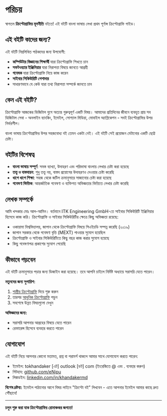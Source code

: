# পরিচয়

স্বাগতম **ক্রিপ্টোগ্রাফির মূলনীতি** বইতে! এই বইটি বাংলা ভাষায় লেখা প্রথম পূর্ণাঙ্গ ক্রিপ্টোগ্রাফি গাইড।

## এই বইটি কাদের জন্য?

এই বইটি নিম্নলিখিত পাঠকদের জন্য উপযোগী:

- **কম্পিউটার বিজ্ঞানের শিক্ষার্থী** যারা ক্রিপ্টোগ্রাফি শিখতে চান
- **সফটওয়্যার ইঞ্জিনিয়ার** যারা নিরাপত্তা বিষয়ে জানতে আগ্রহী
- **গবেষক** যারা ক্রিপ্টোগ্রাফি নিয়ে কাজ করেন
- **সাইবার সিকিউরিটি পেশাদার**
- সাধারণভাবে যে কেউ যারা তথ্য নিরাপত্তা সম্পর্কে জানতে চান

## কেন এই বইটি?

ক্রিপ্টোগ্রাফি আজকের ডিজিটাল যুগে অত্যন্ত গুরুত্বপূর্ণ একটি বিষয়। আমাদের প্রতিদিনের জীবনে ব্যবহৃত প্রায় সব ডিজিটাল সেবা - অনলাইন ব্যাংকিং, ইমেইল, সোশ্যাল মিডিয়া, মোবাইল অ্যাপ্লিকেশন - সবই ক্রিপ্টোগ্রাফির উপর নির্ভরশীল।

বাংলা ভাষায় ক্রিপ্টোগ্রাফির উপর সহজবোধ্য বই তেমন একটা নেই। এই বইটি সেই প্রয়োজন মেটানোর একটি ছোট্ট চেষ্টা।

## বইটির বিশেষত্ব

- **বাংলা ভাষায় সম্পূর্ণ**: সমস্ত ব্যাখ্যা, উদাহরণ এবং পরিভাষা বাংলায় লেখার চেষ্টা করা হয়েছে
- **তত্ত্ব ও বাস্তবায়ন**: শুধু তত্ত্ব নয়, বাস্তব প্রয়োগের উদাহরণও দেওয়ার চেষ্টা করেছি
- **ধাপে ধাপে শিক্ষা**: সহজ থেকে জটিল ক্রমানুসারে সাজানোর চেষ্টা করা হয়েছে
- **গবেষণা ভিত্তিক**: আন্তর্জাতিক গবেষণা ও ব্যক্তিগত অভিজ্ঞতার ভিত্তিতে লেখার চেষ্টা করেছি

## লেখক সম্পর্কে

আমি খন্দকার মোঃ আল-আমিন। বর্তমানে ITK Engineering GmbH-তে সাইবার সিকিউরিটি ইঞ্জিনিয়ার হিসেবে কাজ করি। ক্রিপ্টোগ্রাফি ও সাইবার সিকিউরিটির ক্ষেত্রে কিছু অভিজ্ঞতা রয়েছে:

- ওকায়ামা বিশ্ববিদ্যালয়, জাপান থেকে ক্রিপ্টোগ্রাফি বিষয়ে পিএইচডি সম্পন্ন করেছি (২০১৯)
- জাপান সরকার থেকে গবেষণা বৃত্তি (MEXT) পাওয়ার সুযোগ হয়েছিল
- ক্রিপ্টোগ্রাফি ও সাইবার সিকিউরিটিতে কিছু বছর কাজ করার সুযোগ হয়েছে
- কিছু গবেষণাপত্র প্রকাশের সুযোগ পেয়েছি

## কীভাবে পড়বেন

এই বইটি ক্রমানুসারে পড়ার জন্য ডিজাইন করা হয়েছে। তবে আপনি চাইলে নির্দিষ্ট অধ্যায়ে সরাসরি যেতে পারেন।

**নতুনদের জন্য সুপারিশ:**
1. [শাস্ত্রীয় ক্রিপ্টোগ্রাফি](./classical-crypto.md) দিয়ে শুরু করুন
2. তারপর [আধুনিক ক্রিপ্টোগ্রাফি](./modern-crypto.md) পড়ুন
3. সবশেষে উন্নত বিষয়গুলো দেখুন

**অভিজ্ঞদের জন্য:**
- সরাসরি আপনার আগ্রহের বিষয়ে যেতে পারেন
- রেফারেন্স হিসেবে ব্যবহার করতে পারেন

## যোগাযোগ

এই বইটি নিয়ে আপনার কোনো মতামত, প্রশ্ন বা পরামর্শ থাকলে আমার সাথে যোগাযোগ করতে পারেন:

- ইমেইল: tokhandaker [এট] outlook [ডট] com (ইংরেজিতে @ এবং . ব্যবহার করুন)
- গিটহাব: [github.com/eNipu](https://github.com/eNipu)
- লিঙ্কডইন: [linkedin.com/in/khandakermd](https://linkedin.com/in/khandakermd)

**বিশেষ দ্রষ্টব্য:** ইমেইল পাঠানোর আগে বিষয় লাইনে "ক্রিপ্টো বই" লিখবেন - এতে আপনার ইমেইল আমার কাছে দ্রুত পৌঁছাবে!

---

**চলুন শুরু করা যাক ক্রিপ্টোগ্রাফির রোমাঞ্চকর জগতে!**
